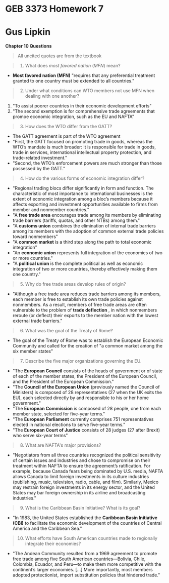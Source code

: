# GEB 3373 Homework 7

# Gus Lipkin

**Chapter 10 Questions**

> All uncited quotes are from the textbook

> 1. What does *most favored nation* (*MFN*) mean?

- **Most favored nation (MFN)** "requires that any preferential treatment granted to one country must be extended to all countries."

> 2. Under what conditions can WTO members not use MFN when dealing with one another?

1. "To assist poorer countries in their economic development efforts"
2. "The second exemption is for comprehensive trade agreements that promoe economic integration, such as the EU and NAFTA"

> 3. How does the WTO differ from the GATT?

- The GATT agreement is part of the WTO agreement
- "First, the GATT focused on promoting trade in goods, whereas the WTO’s mandate is much broader: It is responsible for trade in goods, trade in services, international intellectual property protection, and trade-related investment."
- "Second, the WTO’s enforcement powers are much stronger than those possessed by the GATT."

> 4. How do the various forms of economic integration differ?

- "Regional trading blocs differ significantly in form and function. The characteristic of most importance to international businesses is the extent of economic integration among a bloc’s members because it affects exporting and investment opportunities available to firms from member and nonmember countries."
- "A **free trade area** encourages trade among its members by eliminating trade barriers (tariffs, quotas, and other NTBs) among them."
- "A **customs union** combines the elimination of internal trade barriers among its members with the adoption of common external trade policies toward nonmembers"
- "A **common market** is a third step along the path to total economic integration"
- "An **economic union** represents full integration of the economies of two or more countries."
- "A **political union** is the complete political as well as economic integration of two or more countries, thereby effectively making them one country."

> 5. Why do free trade areas develop rules of origin?

- "Although a free trade area reduces trade barriers among its members, each member is free to establish its own trade policies against nonmembers. As a result, members of free trade areas are often vulnerable to the problem of **trade deflection** , in which nonmembers reroute (or deflect) their exports to the member nation with the lowest external trade barriers."

> 6. What was the goal of the Treaty of Rome?

- The goal of the Treaty of Rome was to establish the European Economic Community and called for the creation of "a common market among the six member states"

> 7. Describe the five major organizations governing the EU.

- "The **European Council** consists of the heads of government or of state of each of the member states, the President of the European Council, and the President of the European Commission."
- "The **Council of the European Union** (previously named the Council of Ministers) is composed of 28 representatives (27 when the UK exits the EU), each selected directly by and responsible to his or her home government."
- "The **European Commission** is composed of 28 people, one from each member state, selected for five-year terms."
- "The **European Parliament** currently comprises 751 representatives elected in national elections to serve five-year terms."
- "The **European Court of Justice** consists of 28 judges (27 after Brexit) who serve six-year terms"

> 8. What are NAFTA's major provisions?

- "Negotiators from all three countries recognized the political sensitivity of certain issues and industries and chose to compromise on their treatment within NAFTA to ensure the agreement’s ratification. For example, because Canada fears being dominated by U.S. media, NAFTA allows Canada to limit foreign investments in its culture industries (publishing, music, television, radio, cable, and film). Similarly, Mexico may restrain foreign investments in its energy sector, and the United States may bar foreign ownership in its airline and broadcasting industries."

> 9. What is the Caribbean Basin Initiative? What is its goal?

- "In 1983, the United States established the **Caribbean Basin Initiative (CBI)** to facilitate the economic development of the countries of Central America and the Caribbean Sea."

> 10. What efforts have South American countries made to regionally integrate their economies?

- "The Andean Community resulted from a 1969 agreement to promote free trade among five South American countries—Bolivia, Chile, Colombia, Ecuador, and Peru—to make them more competitive with the continent’s larger economies. [...] More importantly, most members adopted protectionist, import substitution policies that hindered trade."

